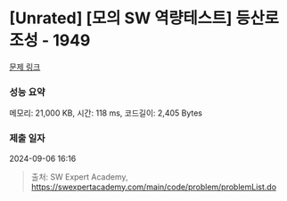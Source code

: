 # [Unrated] [모의 SW 역량테스트] 등산로 조성 - 1949 

[문제 링크](https://swexpertacademy.com/main/code/problem/problemDetail.do?contestProbId=AV5PoOKKAPIDFAUq) 

### 성능 요약

메모리: 21,000 KB, 시간: 118 ms, 코드길이: 2,405 Bytes

### 제출 일자

2024-09-06 16:16



> 출처: SW Expert Academy, https://swexpertacademy.com/main/code/problem/problemList.do